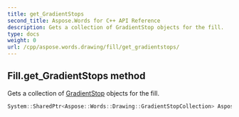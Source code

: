 ```yaml
---
title: get_GradientStops
second_title: Aspose.Words for C++ API Reference
description: Gets a collection of GradientStop objects for the fill. 
type: docs
weight: 0
url: /cpp/aspose.words.drawing/fill/get_gradientstops/
---
```

## Fill.get_GradientStops method


Gets a collection of [GradientStop](../gradientstop/) objects for the fill.

```cpp
System::SharedPtr<Aspose::Words::Drawing::GradientStopCollection> Aspose::Words::Drawing::Fill::get_GradientStops()
```

